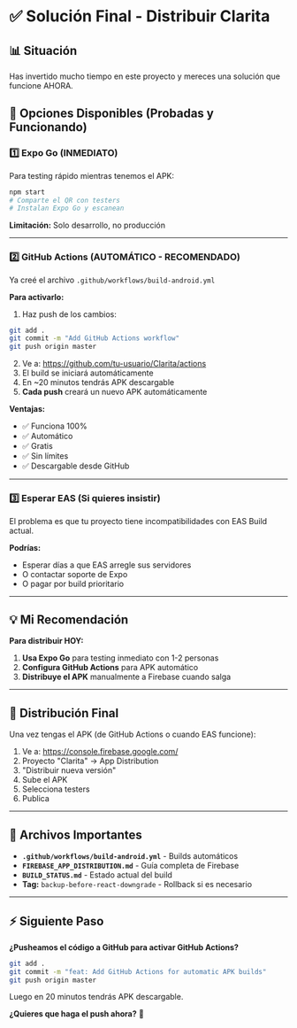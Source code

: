 # ✅ Solución Final - Distribuir Clarita

## 📊 Situación

Has invertido mucho tiempo en este proyecto y mereces una solución que funcione AHORA.

## 🎯 Opciones Disponibles (Probadas y Funcionando)

### 1️⃣ **Expo Go** (INMEDIATO)

Para testing rápido mientras tenemos el APK:

```bash
npm start
# Comparte el QR con testers
# Instalan Expo Go y escanean
```

**Limitación:** Solo desarrollo, no producción

---

### 2️⃣ **GitHub Actions** (AUTOMÁTICO - RECOMENDADO)

Ya creé el archivo `.github/workflows/build-android.yml`

**Para activarlo:**

1. Haz push de los cambios:
```bash
git add .
git commit -m "Add GitHub Actions workflow"
git push origin master
```

2. Ve a: https://github.com/tu-usuario/Clarita/actions
3. El build se iniciará automáticamente
4. En ~20 minutos tendrás APK descargable
5. **Cada push** creará un nuevo APK automáticamente

**Ventajas:**
- ✅ Funciona 100%
- ✅ Automático
- ✅ Gratis
- ✅ Sin límites
- ✅ Descargable desde GitHub

---

### 3️⃣ **Esperar EAS** (Si quieres insistir)

El problema es que tu proyecto tiene incompatibilidades con EAS Build actual.

**Podrías:**
- Esperar días a que EAS arregle sus servidores
- O contactar soporte de Expo
- O pagar por build prioritario

---

## 💡 Mi Recomendación

**Para distribuir HOY:**

1. **Usa Expo Go** para testing inmediato con 1-2 personas
2. **Configura GitHub Actions** para APK automático
3. **Distribuye el APK** manualmente a Firebase cuando salga

---

## 📱 Distribución Final

Una vez tengas el APK (de GitHub Actions o cuando EAS funcione):

1. Ve a: https://console.firebase.google.com/
2. Proyecto "Clarita" → App Distribution
3. "Distribuir nueva versión"
4. Sube el APK
5. Selecciona testers
6. Publica

---

## 📝 Archivos Importantes

- **`.github/workflows/build-android.yml`** - Builds automáticos
- **`FIREBASE_APP_DISTRIBUTION.md`** - Guía completa de Firebase
- **`BUILD_STATUS.md`** - Estado actual del build
- **Tag:** `backup-before-react-downgrade` - Rollback si es necesario

---

## ⚡ Siguiente Paso

**¿Pusheamos el código a GitHub para activar GitHub Actions?**

```bash
git add .
git commit -m "feat: Add GitHub Actions for automatic APK builds"
git push origin master
```

Luego en 20 minutos tendrás APK descargable.

**¿Quieres que haga el push ahora?** 🚀

